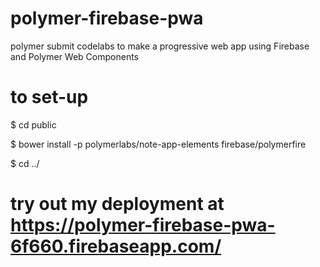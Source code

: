 # polymer-firebase-pwa
polymer submit codelabs to make a progressive web app using Firebase and Polymer Web Components

# to set-up
$ cd public

$ bower install -p polymerlabs/note-app-elements firebase/polymerfire

$ cd ../

# try out my deployment at https://polymer-firebase-pwa-6f660.firebaseapp.com/

